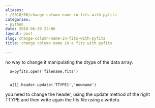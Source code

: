```yaml
---
aliases:
- /2010/06/change-column-name-in-fits-with-pyfits
categories:
- python
date: 2010-06-30 22:06
layout: post
slug: change-column-name-in-fits-with-pyfits
title: change column name in a fits with pyfits

---
```


<p>
 no way to change it manipulating the dtype of the data array.
 <br/>
 <code>
  a=pyfits.open('filename.fits')
  <br/>
  a[1].header.update('TTYPE1','newname')
 </code>
 <br/>
 you need to change the header, using the update method of the right TTYPE and then write again the fits file using a.writeto.
</p>
